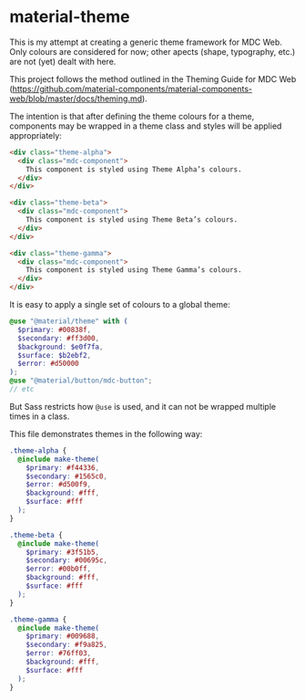 # material-theme
This is my attempt at creating a generic theme framework for MDC Web. Only colours are considered for now; other apects (shape, typography, etc.) are not (yet) dealt with here.

This project follows the method outlined in the Theming Guide for MDC Web (https://github.com/material-components/material-components-web/blob/master/docs/theming.md).

The intention is that after defining the theme colours for a theme, components may be wrapped in a theme class and styles will be applied appropriately:

```html
<div class="theme-alpha">
  <div class="mdc-component">
    This component is styled using Theme Alpha’s colours.
  </div>
</div>

<div class="theme-beta">
  <div class="mdc-component">
    This component is styled using Theme Beta’s colours.
  </div>
</div>

<div class="theme-gamma">
  <div class="mdc-component">
    This component is styled using Theme Gamma’s colours.
  </div>
</div>
```

It is easy to apply a single set of colours to a global theme:
```scss
@use "@material/theme" with (
  $primary: #00838f,
  $secondary: #ff3d00,
  $background: $e0f7fa,
  $surface: $b2ebf2,
  $error: #d50000
);
@use "@material/button/mdc-button";
// etc
```
But Sass restricts how `@use` is used, and it can not be wrapped multiple times in a class.

This file demonstrates themes in the following way:
```scss
.theme-alpha {
  @include make-theme(
    $primary: #f44336,
    $secondary: #1565c0,
    $error: #d500f9,
    $background: #fff,
    $surface: #fff
  );
}

.theme-beta {
  @include make-theme(
    $primary: #3f51b5,
    $secondary: #00695c,
    $error: #00b0ff,
    $background: #fff,
    $surface: #fff
  );
}

.theme-gamma {
  @include make-theme(
    $primary: #009688,
    $secondary: #f9a825,
    $error: #76ff03,
    $background: #fff,
    $surface: #fff
  );
}
```
